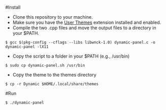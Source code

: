#Install

- Clone this repository to your machine.
- Make sure you have the [User Themes][1] extension installed and enabled.
- Compile the two .cpp files and move the output files to a directory in your $PATH.
```
$ gcc $(pkg-config --cflags --libs libwnck-1.0) dynamic-panel.c -o dynamic-panel -lX11
```
- Copy the script to a folder in your $PATH (e.g., /usr/bin)
```
$ sudo cp dynamic-panel.sh /usr/bin
```
- Copy the theme to the themes directory
```
$ cp -r Dynamic $HOME/.local/share/themes
```

#Run

```
$ ./dynamic-panel
```

[1]: https://extensions.gnome.org/extension/19/user-themes/
[2]: http://en.wikipedia.org/wiki/Luminance_(relative)#cite_ref-2